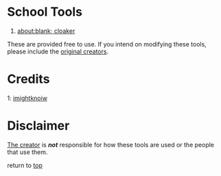 # School Tools

<ol>
  <li><a name="1" href="https://sonofa.netlify.app/">about:blank; cloaker</a></li>
</ol>


These are provided free to use.
If you intend on modifying these tools, please include the [original creators][2].

# Credits

1: [imightknoiw][1]
# Disclaimer

[The creator][1] is ___not___ responsible for how these tools are used or the people that use them.

return to [top](#school-tools)

[1]:https://github.com/imightknoiw
[2]:#credits
